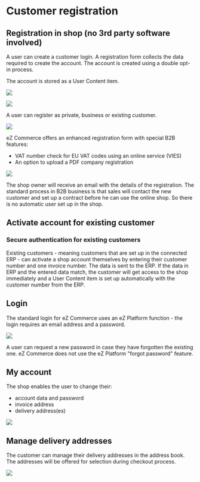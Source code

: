 # Customer registration

## Registration in shop (no 3rd party software involved)

A user can create a customer login. A registration form collects the data required to create the account. The account is created using a double opt-in process.

The account is stored as a User Content item.

![](img/image2018-4-4_18-40-1.png)

![](img/image2018-4-4_18-41-10.png)

A user can register as private, business or existing customer.

![](img/Registration.png)

eZ Commerce offers an enhanced registration form with special B2B features:

- VAT number check for EU VAT codes using an online service (VIES)
- An option to upload a PDF company registration

![](img/registration_advanced.png)

The shop owner will receive an email with the details of the registration. The standard process in B2B business is that sales will contact the new customer and set up a contract before he can use the online shop. So there is no automatic user set up in the shop.

## Activate account for existing customer

### Secure authentication for existing customers

Existing customers - meaning customers that are set up in the connected ERP - can activate a shop account themselves by entering their customer number and one invoice number. The data is sent to the ERP. If the data in ERP and the entered data match, the customer will get access to the shop immediately and a User Content item is set up automatically with the customer number from the ERP.

## Login

The standard login for eZ Commerce uses an eZ Platform function - the login requires an email address and a password.

![](img/LogIn.png)

A user can request a new password in case they have forgotten the existing one. eZ Commerce does not use the eZ Platform "forgot password" feature.

## My account

The shop enables the user to change their:

- account data and password
- invoice address
- delivery address(es)

![](img/image2018-4-4_18-45-0.png)

## Manage delivery addresses

The customer can manage their delivery addresses in the address book. The addresses will be offered for selection during checkout process.

![](img/image2018-4-4_18-46-39.png)
